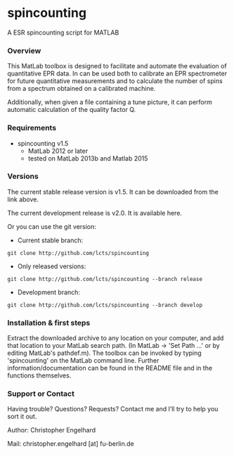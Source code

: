 spincounting
============

A ESR spincounting script for MATLAB

### Overview
This MatLab toolbox is designed to facilitate and automate the evaluation of quantitative EPR data. In can be used both to calibrate an EPR spectrometer for future quantitative measurements and to calculate the number of spins from a spectrum obtained on a calibrated machine.

Additionally, when given a file containing a tune picture, it can perform automatic calculation of the quality factor Q.

### Requirements
 * spincounting v1.5
    * MatLab 2012 or later
    * tested on MatLab 2013b and Matlab 2015

### Versions
The current stable release version is v1.5. It can be downloaded from the link above.

The current development release is v2.0. It is available here.

Or you can use the git version:
 * Current stable branch:

`git clone http://github.com/lcts/spincounting`

 * Only released versions:

`git clone http://github.com/lcts/spincounting --branch release`

 * Development branch:

`git clone http://github.com/lcts/spincounting --branch develop`

### Installation & first steps
Extract the downloaded archive to any location on your computer, and add that location to your MatLab search path. (In MatLab -> 'Set Path ...' or by editing MatLab's pathdef.m). The toolbox can be invoked by typing 'spincounting' on the MatLab command line. Further information/documentation can be found in the README file and in the functions themselves.

### Support or Contact
Having trouble? Questions? Requests? Contact me and I’ll try to help you sort it out.

Author: Christopher Engelhard

Mail: christopher.engelhard [at] fu-berlin.de
